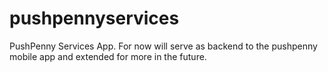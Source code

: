 pushpennyservices
=================

PushPenny Services App. For now will serve as backend to the pushpenny mobile app and extended for more in the future.
